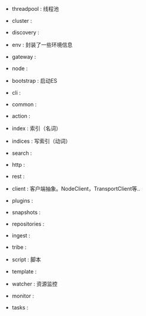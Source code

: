 - threadpool :  线程池 
 

- cluster : 
- discovery :
- env : 封装了一些环境信息
- gateway : 
- node : 

 

- bootstrap : 启动ES
- cli : 
- common :
- action :
- index : 索引（名词）
- indices : 写索引（动词）
- search : 
- http : 
- rest : 
- client : 客户端抽象。NodeClient，TransportClient等..
- plugins :
- snapshots :
- repositories : 
- ingest :  
- tribe : 
- script : 脚本
- template : 
- watcher : 资源监控
- monitor :
- tasks :